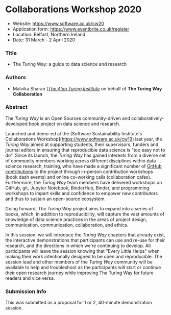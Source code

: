 # Collaborations Workshop 2020

* Website: https://www.software.ac.uk/cw20
* Application form: https://www.eventbrite.co.uk/register
* Location: Belfast, Northern Ireland
* Date: 31 March - 2 April 2020

### Title

* The Turing Way: a guide to data science and research

### Authors

* Malvika Sharan  ([*The Alan Turing Institute*](https://www.turing.ac.uk) on behalf of **The Turing Way Collaboration**


### Abstract

The *Turing Way* is an Open Sources community-driven and collaboratively-developed book project on data science and research. 

Launched and demo-ed at the (Software Sustainability Institute's Collaborations Workshop](https://www.software.ac.uk/cw19) last year, the *Turing Way* aimed at supporting students, their supervisors, funders and journal editors in ensuring that reproducible data science is "too easy not to do".
Since its launch, the *Turing Way* has gained interests from a diverse set of community members working across different disciplines within data science research, training, who have made a significant number of [GitHub contributions](https://github.com/alan-turing-institute/the-turing-way) to the project through in-person contribution workshops (book dash events) and online co-working calls (collaboration cafes). Furthermore, the *Turing Way* team members have delivered workshops on GitHub, git, Jupyter Notebook, BinderHub, Binder, and programming workshops to impart skills and confidence to empower new contributors and thus to sustain an open-source ecosystem.

Going forward, *The Turing Way* project aims to expand into a series of books, which, in addition to reproducibility, will capture the vast amounts of knowledge of data science practices in the areas of project design, communication, communication, collaboration, and ethics.  

In this session, we will introduce the *Turing Way* chapters that already exist, the interactive demonstrations that participants can use and re-use for their research, and the directions in which we're continuing to develop. All participants will leave the session knowing that "Every Little Helps" when making their work intentionally designed to be open and reproducible. The session lead and other members of the *Turing Way* community will be available to help and troubleshoot as the participants will start or continue their open research journey while improving The Turing Way for future readers and vice versa.

### Submission Info

This was submitted as a proposal for 1 or 2, 40-minute demonstration session.
